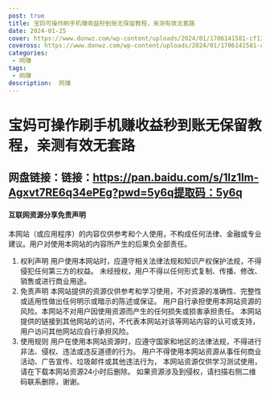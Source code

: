 ```yaml
---
post: true
title: 宝妈可操作刷手机赚收益秒到账无保留教程，亲测有效无套路
date: 2024-01-25
cover: https://www.donwz.com/wp-content/uploads/2024/01/1706141581-cf13a8cbc2c1d79.jpg
coveross: https://www.donwz.com/wp-content/uploads/2024/01/1706141581-cf13a8cbc2c1d79.jpg
categories:
 - 网赚
tags:
 - 网赚
description:  网赚
---
```

# 宝妈可操作刷手机赚收益秒到账无保留教程，亲测有效无套路

## 网盘链接：链接：https://pan.baidu.com/s/1lz1Im-Agxvt7RE6q34ePEg?pwd=5y6q提取码：5y6q


#### 互联网资源分享免责声明
本网站（或应用程序）的内容仅供参考和个人使用，不构成任何法律、金融或专业建议。用户对使用本网站的内容所产生的后果负全部责任。
1. 权利声明
用户使用本网站时，应遵守相关法律法规和知识产权保护法规，不得侵犯任何第三方的权益。
未经授权，用户不得以任何形式复制、传播、修改、销售或进行商业用途。
2. 免责声明
本网站提供的资源仅供参考和学习使用，不对资源的准确性、完整性或适用性做出任何明示或暗示的陈述或保证。
用户自行承担使用本网站资源的风险。本网站不对用户因使用资源而产生的任何损失或损害承担责任。
本网站提供的链接到其他网站的访问，不代表本网站对该等网站内容的认可或支持，用户访问其他网站应自行承担风险。
3. 使用规则
用户在使用本网站资源时，应遵守国家和地区的法律法规，不得进行非法、侵权、违法或违反道德的行为。
用户不得使用本网站资源从事任何商业活动、广告宣传、垃圾邮件或其他违法行为，
本网站资源仅供学习测试使用，请在下载本网站资源24小时后删除。
如果资源涉及到侵权，请扫描右侧二维码联系删除，谢谢。
